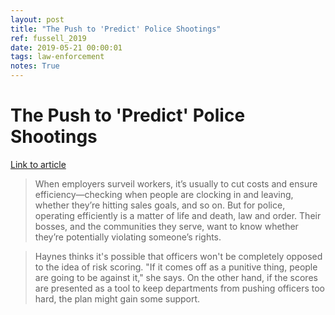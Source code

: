 ```yaml
---
layout: post
title: "The Push to 'Predict' Police Shootings"
ref: fussell_2019
date: 2019-05-21 00:00:01
tags: law-enforcement
notes: True
---
```


# The Push to 'Predict' Police Shootings

[Link to article](https://www.theatlantic.com/technology/archive/2019/05/how-machine-learning-can-help-prevent-police-shootings/588937/)

> When employers surveil workers, it’s usually to cut costs and ensure efficiency—checking when people are clocking in and leaving, whether they’re hitting sales goals, and so on. But for police, operating efficiently is a matter of life and death, law and order. Their bosses, and the communities they serve, want to know whether they’re potentially violating someone’s rights.

> Haynes thinks it's possible that officers won't be completely opposed to the idea of risk scoring. "If it comes off as a punitive thing, people are going to be against it," she says. On the other hand, if the scores are presented as a tool to keep departments from pushing officers too hard, the plan might gain some support.
